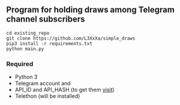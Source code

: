 ## Program for holding draws among Telegram channel subscribers

```
cd existing_repo
git clone https://github.com/L3XxXa/simple_draws
pip3 install -r requirements.txt
python main.py
```
### Required
- Python 3
- Telegram account and 
- API_ID and API_HASH (to get them [visit](https://my.telegram.org/))
- Telethon (will be installed)